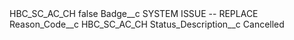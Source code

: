 <?xml version="1.0" encoding="UTF-8"?>
<CustomMetadata xmlns="http://soap.sforce.com/2006/04/metadata" xmlns:xsi="http://www.w3.org/2001/XMLSchema-instance" xmlns:xsd="http://www.w3.org/2001/XMLSchema">
    <label>HBC_SC_AC_CH</label>
    <protected>false</protected>
    <values>
        <field>Badge__c</field>
        <value xsi:type="xsd:string">SYSTEM ISSUE -- REPLACE</value>
    </values>
    <values>
        <field>Reason_Code__c</field>
        <value xsi:type="xsd:string">HBC_SC_AC_CH</value>
    </values>
    <values>
        <field>Status_Description__c</field>
        <value xsi:type="xsd:string">Cancelled</value>
    </values>
</CustomMetadata>

